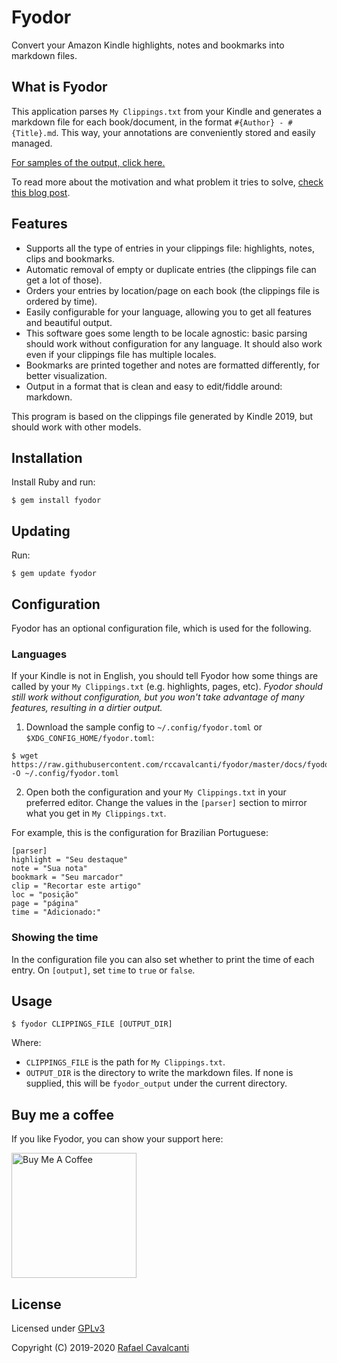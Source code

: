 # Fyodor

Convert your Amazon Kindle highlights, notes and bookmarks into markdown files.

## What is Fyodor

This application parses `My Clippings.txt` from your Kindle and generates a markdown file for each book/document, in the format `#{Author} - #{Title}.md`. This way, your annotations are conveniently stored and easily managed.

[For samples of the output, click here.](docs/output_demo)

To read more about the motivation and what problem it tries to solve, [check this blog post](http://rafaelc.org/blog/export-all-your-kindle-highlights-and-notes/).

## Features

- Supports all the type of entries in your clippings file: highlights, notes, clips and bookmarks.
- Automatic removal of empty or duplicate entries (the clippings file can get a lot of those).
- Orders your entries by location/page on each book (the clippings file is ordered by time).
- Easily configurable for your language, allowing you to get all features and beautiful output.
- This software goes some length to be locale agnostic: basic parsing should work without configuration for any language. It should also work even if your clippings file has multiple locales.
- Bookmarks are printed together and notes are formatted differently, for better visualization.
- Output in a format that is clean and easy to edit/fiddle around: markdown.

This program is based on the clippings file generated by Kindle 2019, but should work with other models.

## Installation

Install Ruby and run:

```
$ gem install fyodor
```

## Updating

Run:

```
$ gem update fyodor
```

## Configuration

Fyodor has an optional configuration file, which is used for the following.

### Languages

If your Kindle is not in English, you should tell Fyodor how some things are called by your `My Clippings.txt` (e.g. highlights, pages, etc). _Fyodor should still work without configuration, but you won't take advantage of many features, resulting in a dirtier output._

1. Download the sample config to `~/.config/fyodor.toml` or `$XDG_CONFIG_HOME/fyodor.toml`:

```
$ wget https://raw.githubusercontent.com/rccavalcanti/fyodor/master/docs/fyodor.toml.sample -O ~/.config/fyodor.toml
```

2. Open both the configuration and your `My Clippings.txt` in your preferred editor. Change the values in the `[parser]` section to mirror what you get in `My Clippings.txt`.

For example, this is the configuration for Brazilian Portuguese:

```
[parser]
highlight = "Seu destaque"
note = "Sua nota"
bookmark = "Seu marcador"
clip = "Recortar este artigo"
loc = "posição"
page = "página"
time = "Adicionado:"
```

### Showing the time

In the configuration file you can also set whether to print the time of each entry. On `[output]`, set `time` to `true` or `false`.

## Usage

```
$ fyodor CLIPPINGS_FILE [OUTPUT_DIR]
```

Where:

- `CLIPPINGS_FILE` is the path for `My Clippings.txt`.
- `OUTPUT_DIR` is the directory to write the markdown files. If none is supplied, this will be `fyodor_output` under the current directory.

## Buy me a coffee

If you like Fyodor, you can show your support here:

<a href="https://www.buymeacoffee.com/rafaelc" target="_blank"><img src="https://cdn.buymeacoffee.com/buttons/default-orange.png" alt="Buy Me A Coffee" width="200" ></a>

## License

Licensed under [GPLv3](LICENSE)

Copyright (C) 2019-2020 [Rafael Cavalcanti](https://rafaelc.org/)
